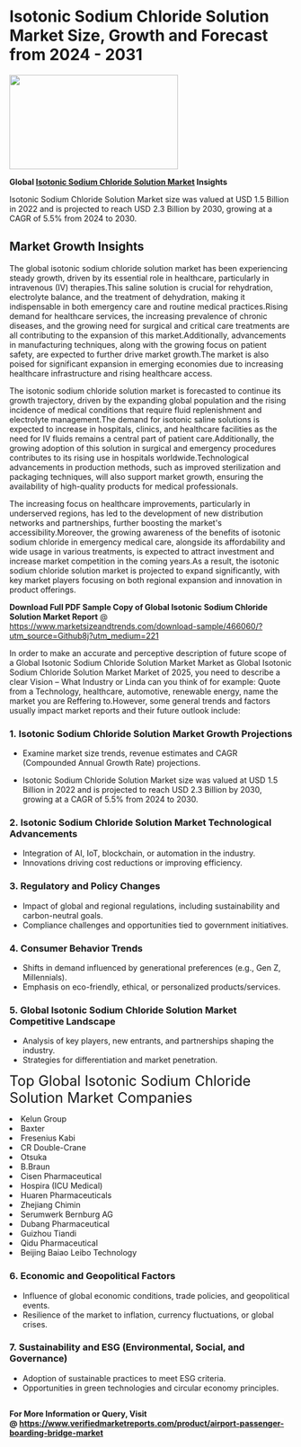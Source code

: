 <H1>Isotonic Sodium Chloride Solution Market Size, Growth and Forecast from 2024 - 2031</H1><img class="aligncenter size-medium wp-image-584254" src="https://thirdeyenews.in/wp-content/uploads/2024/09/Global-Market-Research-300x168.jpeg" alt="" width="300" height="168" /><p><strong>Global&nbsp;<a href="https://www.marketsizeandtrends.com/download-sample/466060/?utm_source=Github8j?utm_medium=221">Isotonic Sodium Chloride Solution Market</a> Insights</strong></p><p>Isotonic Sodium Chloride Solution Market size was valued at USD 1.5 Billion in 2022 and is projected to reach USD 2.3 Billion by 2030, growing at a CAGR of 5.5% from 2024 to 2030.</p><p><h2>Market Growth Insights</h2> <p>The global isotonic sodium chloride solution market has been experiencing steady growth, driven by its essential role in healthcare, particularly in intravenous (IV) therapies.This saline solution is crucial for rehydration, electrolyte balance, and the treatment of dehydration, making it indispensable in both emergency care and routine medical practices.Rising demand for healthcare services, the increasing prevalence of chronic diseases, and the growing need for surgical and critical care treatments are all contributing to the expansion of this market.Additionally, advancements in manufacturing techniques, along with the growing focus on patient safety, are expected to further drive market growth.The market is also poised for significant expansion in emerging economies due to increasing healthcare infrastructure and rising healthcare access.</p> <p>The isotonic sodium chloride solution market is forecasted to continue its growth trajectory, driven by the expanding global population and the rising incidence of medical conditions that require fluid replenishment and electrolyte management.The demand for isotonic saline solutions is expected to increase in hospitals, clinics, and healthcare facilities as the need for IV fluids remains a central part of patient care.Additionally, the growing adoption of this solution in surgical and emergency procedures contributes to its rising use in hospitals worldwide.Technological advancements in production methods, such as improved sterilization and packaging techniques, will also support market growth, ensuring the availability of high-quality products for medical professionals.</p> <p>The increasing focus on healthcare improvements, particularly in underserved regions, has led to the development of new distribution networks and partnerships, further boosting the market's accessibility.Moreover, the growing awareness of the benefits of isotonic sodium chloride in emergency medical care, alongside its affordability and wide usage in various treatments, is expected to attract investment and increase market competition in the coming years.As a result, the isotonic sodium chloride solution market is projected to expand significantly, with key market players focusing on both regional expansion and innovation in product offerings.</p> <p><span class=""><strong>Download Full PDF Sample Copy of Global Isotonic Sodium Chloride Solution Market Report</strong> @ <a href="https://www.marketsizeandtrends.com/download-sample/466060/?utm_source=Github8j?utm_medium=221" target="_blank">https://www.marketsizeandtrends.com/download-sample/466060/?utm_source=Github8j?utm_medium=221</a></span></p><p>In order to make an accurate and perceptive description of future scope of a Global&nbsp;Isotonic Sodium Chloride Solution Market Market as Global&nbsp;Isotonic Sodium Chloride Solution Market Market of 2025, you need to describe a clear Vision &ndash; What Industry or Linda can you think of for example: Quote from a Technology, healthcare, automotive, renewable energy, name the market you are Reffering to.However, some general trends and factors usually impact market reports and their future outlook include:</p><h3>1.&nbsp;<strong>Isotonic Sodium Chloride Solution Market Growth Projections</strong></h3><ul><li>Examine market size trends, revenue estimates and CAGR (Compounded Annual Growth Rate) projections.</li><li><p>Isotonic Sodium Chloride Solution Market size was valued at USD 1.5 Billion in 2022 and is projected to reach USD 2.3 Billion by 2030, growing at a CAGR of 5.5% from 2024 to 2030.</p></li></ul><h3>2.&nbsp;<strong>Isotonic Sodium Chloride Solution Market Technological Advancements</strong></h3><ul><li>Integration of AI, IoT, blockchain, or automation in the industry.</li><li>Innovations driving cost reductions or improving efficiency.</li></ul><h3>3.&nbsp;<strong>Regulatory and Policy Changes</strong></h3><ul><li>Impact of global and regional regulations, including sustainability and carbon-neutral goals.</li><li>Compliance challenges and opportunities tied to government initiatives.</li></ul><h3>4.&nbsp;<strong>Consumer Behavior Trends</strong></h3><ul><li>Shifts in demand influenced by generational preferences (e.g., Gen Z, Millennials).</li><li>Emphasis on eco-friendly, ethical, or personalized products/services.</li></ul><h3>5.&nbsp;<strong>Global Isotonic Sodium Chloride Solution Market Competitive Landscape</strong></h3><ul><li>Analysis of key players, new entrants, and partnerships shaping the industry.</li><li>Strategies for differentiation and market penetration.</li></ul><p data-pm-slice="1 1 []"><span style="color: inherit; font-family: inherit; font-size: 25px;">Top Global Isotonic Sodium Chloride Solution Market Companies</span></p><div class="" data-test-id=""><p><li>Kelun Group</li><li> Baxter</li><li> Fresenius Kabi</li><li> CR Double-Crane</li><li> Otsuka</li><li> B.Braun</li><li> Cisen Pharmaceutical</li><li> Hospira (ICU Medical)</li><li> Huaren Pharmaceuticals</li><li> Zhejiang Chimin</li><li> Serumwerk Bernburg AG</li><li> Dubang Pharmaceutical</li><li> Guizhou Tiandi</li><li> Qidu Pharmaceutical</li><li> Beijing Baiao Leibo Technology</li></p></div><h3>6.&nbsp;<strong>Economic and Geopolitical Factors</strong></h3><ul><li>Influence of global economic conditions, trade policies, and geopolitical events.</li><li>Resilience of the market to inflation, currency fluctuations, or global crises.</li></ul><h3>7.&nbsp;<strong>Sustainability and ESG (Environmental, Social, and Governance)</strong></h3><ul><li>Adoption of sustainable practices to meet ESG criteria.</li><li>Opportunities in green technologies and circular economy principles.</li></ul><h2><strong style="font-size: 14px;">For More Information or Query, Visit @&nbsp;</strong><a style="background-color: #ffffff; font-size: 14px;" href="https://www.marketsizeandtrends.com/report/isotonic-sodium-chloride-solution-market/" target="_blank">https://www.verifiedmarketreports.com/product/airport-passenger-boarding-bridge-market</a></h2>